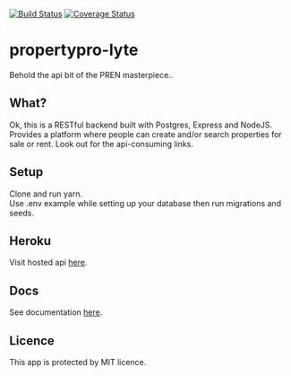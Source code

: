 [![Build Status](https://travis-ci.org/leonardnjura/propertypro-lyte.svg?branch=develop)](https://travis-ci.org/leonardnjura/propertypro-lyte)
[![Coverage Status](https://coveralls.io/repos/github/leonardnjura/propertypro-lyte/badge.svg?branch=develop)](https://coveralls.io/github/leonardnjura/propertypro-lyte?branch=develop)
# propertypro-lyte
Behold the api bit of the PREN masterpiece..

What?
--------
Ok, this is a RESTful backend built with Postgres, Express and NodeJS. Provides a platform where people can create and/or search properties for sale or rent. Look out for the api-consuming links.

Setup
--------
Clone and run yarn.<br />
Use .env example while setting up your database then run migrations and seeds.

Heroku
--------
Visit hosted api <a href='https://propertypro-lyte.herokuapp.com'> here</a>.

Docs
--------
See documentation <a href='https://propertypro-lyte.herokuapp.com/api-docs'> here</a>.

Licence
--------
This app is protected by MIT licence.<br />
